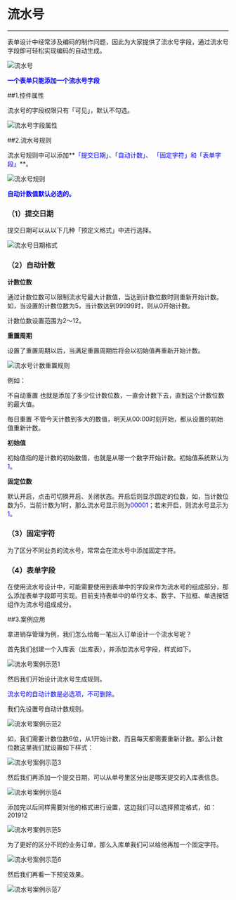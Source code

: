 # 流水号
***
表单设计中经常涉及编码的制作问题，因此为大家提供了流水号字段，通过流水号字段即可轻松实现编码的自动生成。

![流水号][流水号]

**<font color="blue">一个表单只能添加一个流水号字段</font>**

##1.控件属性   

流水号的字段权限只有「可见」，默认不勾选。

![流水号字段属性][流水号字段属性]

##2.流水号规则   

流水号规则中可以添加**<font color="blue">「提交日期」、「自动计数」、	「固定字符」和「表单字段」</font>**。

![流水号规则][流水号规则]

**<font color="blue">自动计数值默认必选的。</font>**

### （1）提交日期   

提交日期可以从以下几种「预定义格式」中进行选择。

![流水号日期格式][流水号日期格式]

### （2）自动计数   

**计数位数**

通过计数位数可以限制流水号最大计数值，当达到计数位数时则重新开始计数。如，当设置的计数位数为5，当计数达到99999时，则从0开始计数。

计数位数设置范围为2～12。

**重置周期**

设置了重置周期以后，当满足重置周期后将会以初始值再重新开始计数。

![流水号计数重置规则][流水号计数重置规则]

例如：

不自动重置
也就是添加了多少位计数位数，一直会计数下去，直到这个计数位数的最大值。

每日重置
不管今天计数到多大的数值，明天从00:00时刻开始，都从设置的初始值重新计数。

**初始值**

初始值指的是计数的初始数值，也就是从哪一个数字开始计数。初始值系统默认为<font color="blue">1</font>。

**固定位数**

默认开启，点击可切换开启、关闭状态。开启后则显示固定的位数，如，当计数位数为5，当前计数为1时，那么流水号显示则为<font color="blue">00001</font>；若未开启，则流水号显示为<font color="blue">1</font>。

### （3）固定字符   

为了区分不同业务的流水号，常常会在流水号中添加固定字符。

### （4）表单字段   

在使用流水号设计中，可能需要使用到表单中的字段来作为流水号的组成部分，那么添加表单字段即可实现。目前支持表单中的单行文本、数字、下拉框、单选按钮组作为流水号组成成分。

##3.案例应用   

拿进销存管理为例，我们怎么给每一笔出入订单设计一个流水号呢？

首先我们创建一个入库表（出库表），并添加流水号字段，样式如下。

![流水号案例示范1][流水号案例示范1]

然后我们开始设计流水号生成规则。

<font color="blue">流水号的自动计数是必选项，不可删除</font>。

我们先设置号自动计数规则。

![流水号案例示范2][流水号案例示范2]

如，我们需要计数位数6位，从1开始计数，而且每天都需要重新计数。那么计数位数这里我们就设置如下样式：

![流水号案例示范3][流水号案例示范3]

然后我们再添加一个提交日期，可以从单号里区分出是哪天提交的入库表信息。

![流水号案例示范4][流水号案例示范4]

添加完以后同样需要对他的格式进行设置，这边我们可以选择预定格式，如：201912

![流水号案例示范5][流水号案例示范5]

为了更好的区分不同的业务订单，那么入库单我们可以给他再加一个固定字符。

![流水号案例示范6][流水号案例示范6]

然后我们再看一下预览效果。

![流水号案例示范7][流水号案例示范7]


[流水号]:..\assets\设计页面\流水号.png
[流水号规则]:..\assets\设计页面\流水号规则.jpg
[流水号日期格式]:..\assets\设计页面\流水号日期格式.jpg
[流水号计数重置规则]:..\assets\设计页面\流水号计数重置规则.jpg
[流水号案例示范1]:..\assets\设计页面\流水号案例示范1.jpg
[流水号案例示范2]:..\assets\设计页面\流水号案例示范2.jpg
[流水号案例示范3]:..\assets\设计页面\流水号案例示范3.jpg
[流水号案例示范4]:..\assets\设计页面\流水号案例示范4.jpg
[流水号案例示范5]:..\assets\设计页面\流水号案例示范5.jpg
[流水号案例示范6]:..\assets\设计页面\流水号案例示范6.jpg
[流水号案例示范7]:..\assets\设计页面\流水号案例示范7.gif
[流水号字段属性]:..\assets\设计页面\流水号字段属性.jpg



